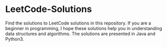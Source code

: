 # LeetCode-Solutions
Find the solutions to LeetCode solutions in this repository. If you are a beginner in programming, I hope these solutions help you in understanding data structures and algorithms.
The solutions are presented in Java and Python3. 
